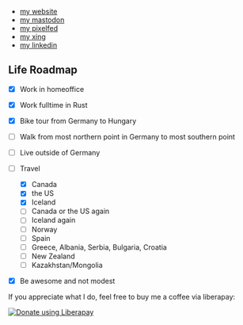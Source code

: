 * [my website](https://beyermatthias.de)
* <a rel="me" href="https://mastodon.technology/@musicmatze">my mastodon</a>
* [my pixelfed](https://pixelfed.social/musicmatze)
* [my xing](https://www.xing.com/profile/Matthias_Beyer47)
* [my linkedin](https://www.linkedin.com/in/matthias-beyer/)

## Life Roadmap

- [x] Work in homeoffice
- [x] Work fulltime in Rust
- [x] Bike tour from Germany to Hungary
- [ ] Walk from most northern point in Germany to most southern point
- [ ] Live outside of Germany
- [ ] Travel
  - [x] Canada
  - [x] the US
  - [x] Iceland
  - [ ] Canada or the US again
  - [ ] Iceland again
  - [ ] Norway
  - [ ] Spain
  - [ ] Greece, Albania, Serbia, Bulgaria, Croatia
  - [ ] New Zealand
  - [ ] Kazakhstan/Mongolia
- [x] Be awesome and not modest


If you appreciate what I do, feel free to buy me a coffee via liberapay:

<noscript><a href="https://liberapay.com/musicmatze/donate"><img alt="Donate using Liberapay" src="https://liberapay.com/assets/widgets/donate.svg"></a></noscript>
